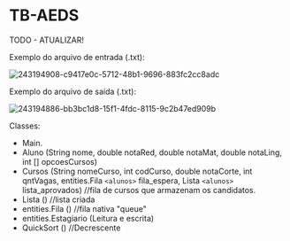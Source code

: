 # TB-AEDS

TODO - ATUALIZAR!

Exemplo do arquivo de entrada (.txt):</p>
![243194908-c9417e0c-5712-48b1-9696-883fc2cc8adc](https://github.com/arttturslv/TB-AEDS/assets/115251355/3fe545d5-3320-45fe-a14f-6ff97ace8ba5)

Exemplo do arquivo de saída (.txt):</p>
![243194886-bb3bc1d8-15f1-4fdc-8115-9c2b47ed909b](https://github.com/arttturslv/TB-AEDS/assets/115251355/40903299-88fe-496e-b6a3-48fb39ab53f0)

Classes:
+ Main.
+ Aluno (String nome, double notaRed, double notaMat, double notaLing, int [] opcoesCursos)
+ Cursos (String nomeCurso, int codCurso, double notaCorte, int qntVagas, entities.Fila ````<alunos>```` fila_espera, Lista ````<alunos>```` lista_aprovados) //fila de cursos que armazenam os candidatos.
+ Lista () //lista criada
+ entities.Fila () //fila nativa "queue"
+ entities.Estagiario (Leitura e escrita)
+ QuickSort () //Decrescente 
